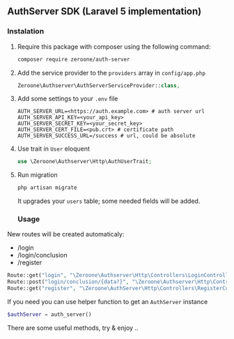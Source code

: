 ## AuthServer SDK (Laravel 5 implementation)

### Instalation

1. Require this package with composer using the following command:
   
   ```bash
   composer require zeroone/auth-server
   ```
   
2. Add the service provider to the `providers` array in `config/app.php`

   ```php
   Zeroone\Authserver\AuthServerServiceProvider::class,
   ```
   
3. Add some settings to your `.env` file 
    
   ```env
   AUTH_SERVER_URL=<https://auth.example.com> # auth server url
   AUTH_SERVER_API_KEY=<your_api_key> 
   AUTH_SERVER_SECRET_KEY=<your_secret_key>
   AUTH_SERVER_CERT_FILE=<pub.crt> # certificate path
   AUTH_SERVER_SUCCESS_URL=/success # url, could be absolute
   ```

4. Use trait in `User` eloquent

    ```php
    use \Zeroone\Authserver\Http\AuthUserTrait;
    ```

5. Run migration 

   ```bash
   php artisan migrate

   ```
    
   It upgrades your `users` table; some needed fields will be added.
   
   
   ### Usage
   
New routes will be created automaticaly:

- /login
- /login/conclusion
- /register


```php
Route::get("login", "\Zeroone\Authserver\Http\Controllers\LoginController@getLogin")->name("login");
Route::post("login/conclusion/{data?}", "\Zeroone\Authserver\Http\Controllers\LoginController@conclusion")->name("login.conclusion");
Route::get("register", "\Zeroone\AuthServer\Http\Controllers\RegisterController@getRegister")->name("register");
```

If you need you can use helper function to get an `AuthServer` instance

```php
$authServer = auth_server()
```

There are some useful methods, try & enjoy ..